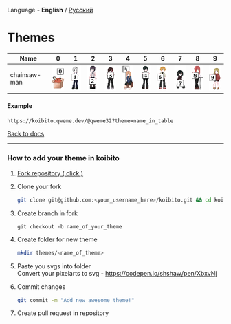 Language - **English** / [Русский](/themes_ru.md)

# Themes

| Name | 0 | 1 | 2 | 3 | 4 | 5 | 6 | 7 | 8 | 9 |
|------|---|---|---|---|---|---|---|---|---|---|
| chainsaw-man | <img width=48 src=https://raw.githubusercontent.com/qweme32/koibito/main/themes/chainsaw-man/0.svg></img> | <img width=48 src=https://raw.githubusercontent.com/qweme32/koibito/main/themes/chainsaw-man/1.svg></img> | <img width=48 src=https://raw.githubusercontent.com/qweme32/koibito/main/themes/chainsaw-man/2.svg></img> | <img width=48 src=https://raw.githubusercontent.com/qweme32/koibito/main/themes/chainsaw-man/3.svg></img> | <img width=48 src=https://raw.githubusercontent.com/qweme32/koibito/main/themes/chainsaw-man/4.svg></img> | <img width=48 src=https://raw.githubusercontent.com/qweme32/koibito/main/themes/chainsaw-man/5.svg></img> | <img width=48 src=https://raw.githubusercontent.com/qweme32/koibito/main/themes/chainsaw-man/6.svg></img> | <img width=48 src=https://raw.githubusercontent.com/qweme32/koibito/main/themes/chainsaw-man/7.svg></img> | <img width=48 src=https://raw.githubusercontent.com/qweme32/koibito/main/themes/chainsaw-man/8.svg></img> | <img width=48 src=https://raw.githubusercontent.com/qweme32/koibito/main/themes/chainsaw-man/9.svg></img> |


#### Example
```
https://koibito.qweme.dev/@qweme32?theme=name_in_table
```

[Back to docs](https://github.com/qweme32/koibito/tree/main#docs)

---

### How to add your theme in koibito
1. [Fork repository ( click )](https://github.com/qweme32/koibito/fork)

2. Clone your fork
    ```sh
    git clone git@github.com:<your_username_here>/koibito.git && cd koibito 
    ```
3. Create branch in fork
    ```
    git checkout -b name_of_your_theme
4. Create folder for new theme
    ```sh
    mkdir themes/<name_of_theme>
    ```
5. Paste you svgs into folder  
    Convert your pixelarts to svg - https://codepen.io/shshaw/pen/XbxvNj 
6. Commit changes
    ```sh
    git commit -m "Add new awesome theme!"
    ```
7. Create pull request in repository


